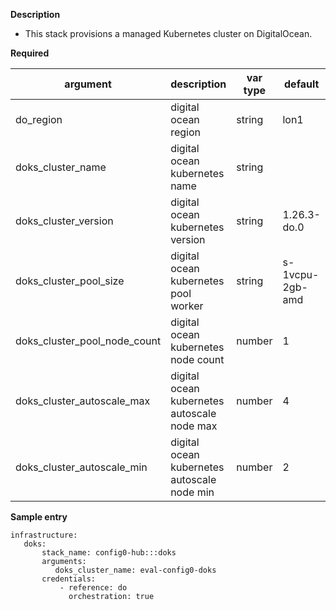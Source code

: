 **Description**

  - This stack provisions a managed Kubernetes cluster on DigitalOcean.

**Required**

| argument      | description                            | var type | default      |
| ------------- | -------------------------------------- | -------- | ------------ |
| do_region   | digital ocean region                 | string   | lon1         |
| doks_cluster_name            | digital ocean kubernetes name  | string |     | 
| doks_cluster_version         | digital ocean kubernetes version | string | 1.26.3-do.0
| doks_cluster_pool_size       | digital ocean kubernetes pool worker | string | s-1vcpu-2gb-amd
| doks_cluster_pool_node_count | digital ocean kubernetes node count  | number | 1
| doks_cluster_autoscale_max   | digital ocean kubernetes autoscale node max | number | 4
| doks_cluster_autoscale_min   | digital ocean kubernetes autoscale node min | number | 2


**Sample entry**

```
infrastructure:
   doks:
       stack_name: config0-hub:::doks
       arguments:
          doks_cluster_name: eval-config0-doks
       credentials:
           - reference: do
             orchestration: true
```
